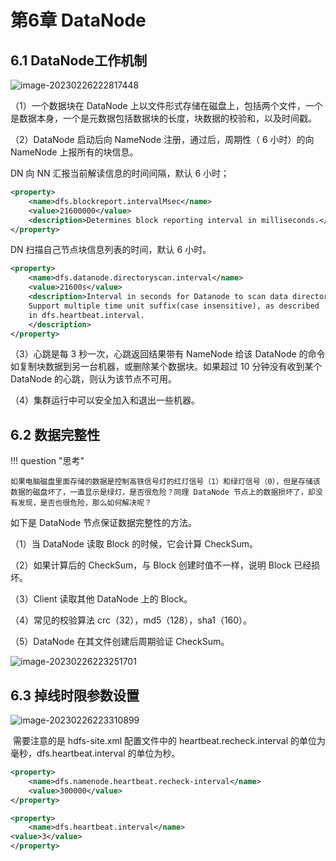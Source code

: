 # 第6章 DataNode

## 6.1 DataNode工作机制

![image-20230226222817448](https://cos.gump.cloud/uPic/image-20230226222817448.png)

（1）一个数据块在 DataNode 上以文件形式存储在磁盘上，包括两个文件，一个是数据本身，一个是元数据包括数据块的长度，块数据的校验和，以及时间戳。

（2）DataNode 启动后向 NameNode 注册，通过后，周期性（ 6 小时）的向 NameNode 上报所有的块信息。

DN 向 NN 汇报当前解读信息的时间间隔，默认 6 小时；

```xml title="hdfs-site.xml"
<property>
	<name>dfs.blockreport.intervalMsec</name>
	<value>21600000</value>
	<description>Determines block reporting interval in milliseconds.</description>
</property>
```

DN 扫描自己节点块信息列表的时间，默认 6 小时。

```xml title="hdfs-site.xml"
<property>
	<name>dfs.datanode.directoryscan.interval</name>
	<value>21600s</value>
	<description>Interval in seconds for Datanode to scan data directories and reconcile the difference between blocks in memory and on the disk.
	Support multiple time unit suffix(case insensitive), as described
	in dfs.heartbeat.interval.
	</description>
</property>
```

（3）心跳是每 3 秒一次，心跳返回结果带有 NameNode 给该 DataNode 的命令如复制块数据到另一台机器，或删除某个数据块。如果超过 10 分钟没有收到某个 DataNode 的心跳，则认为该节点不可用。

（4）集群运行中可以安全加入和退出一些机器。

## 6.2 数据完整性

!!! question "思考"

    如果电脑磁盘里面存储的数据是控制高铁信号灯的红灯信号（1）和绿灯信号（0），但是存储该数据的磁盘坏了，一直显示是绿灯，是否很危险？同理 DataNode 节点上的数据损坏了，却没有发现，是否也很危险，那么如何解决呢？

如下是 DataNode 节点保证数据完整性的方法。

（1）当 DataNode 读取 Block 的时候，它会计算 CheckSum。

（2）如果计算后的 CheckSum，与 Block 创建时值不一样，说明 Block 已经损坏。

（3）Client 读取其他 DataNode 上的 Block。

（4）常见的校验算法 crc（32），md5（128），sha1（160）。

（5）DataNode 在其文件创建后周期验证 CheckSum。

![image-20230226223251701](https://cos.gump.cloud/uPic/image-20230226223251701.png)

## 6.3 掉线时限参数设置

![image-20230226223310899](https://cos.gump.cloud/uPic/image-20230226223310899.png)

​	需要注意的是 hdfs-site.xml 配置文件中的 heartbeat.recheck.interval 的单位为毫秒，dfs.heartbeat.interval 的单位为秒。

```xml title="hdfs-site.xml"
<property>
    <name>dfs.namenode.heartbeat.recheck-interval</name>
    <value>300000</value>
</property>

<property>
    <name>dfs.heartbeat.interval</name>
<value>3</value>
</property>
```

